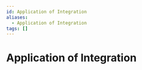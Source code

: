 ```yaml
---
id: Application of Integration
aliases:
  - Application of Integration
tags: []
---
```

# Application of Integration

